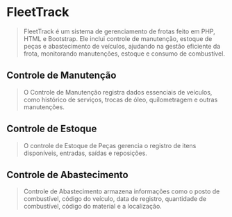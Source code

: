 # FleetTrack
> FleetTrack é um sistema de gerenciamento de frotas feito em PHP, HTML e Bootstrap. Ele inclui controle de manutenção, estoque de peças e abastecimento de veículos, ajudando na gestão eficiente da frota, monitorando manutenções, estoque e consumo de combustível.
## Controle de Manutenção
> O Controle de Manutenção registra dados essenciais de veículos, como histórico de serviços, trocas de óleo, quilometragem e outras manutenções.
## Controle de Estoque
> O controle de Estoque de Peças gerencia o registro de itens disponíveis, entradas, saídas e reposições. 
## Controle de Abastecimento
> Controle de Abastecimento armazena informações como o posto de combustível, código do veículo, data de registro, quantidade de combustível, código do material e a localização.